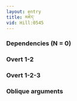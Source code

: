 ```yaml
---
layout: entry
title: མཇེད་
vid: Hill:0545
---
```

### Dependencies (N = 0)


### Overt 1-2


### Overt 1-2-3


### Oblique arguments
